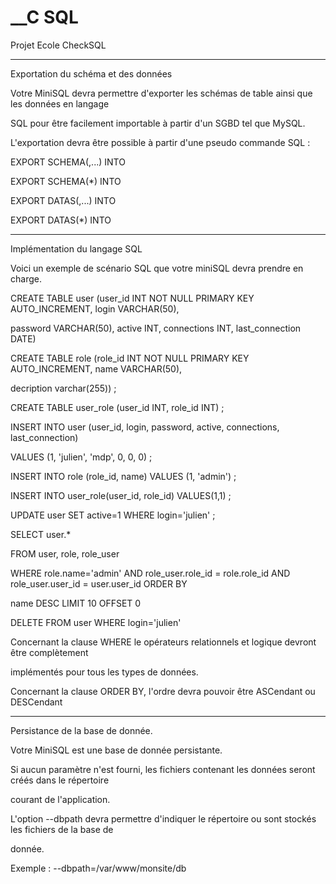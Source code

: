__C SQL
===

Projet Ecole CheckSQL

-----------------------------------------------------------------------------------------------------------------


Exportation du schéma et des données

Votre MiniSQL devra permettre d'exporter les schémas de table ainsi que les données en langage

SQL pour être facilement importable à partir d'un SGBD tel que MySQL.

L'exportation devra être possible à partir d'une pseudo commande SQL :

EXPORT SCHEMA(<tablename>,<tablename>...) INTO <filename>

EXPORT SCHEMA(*) INTO <filename>

EXPORT DATAS(<tablename>,<tablename>...) INTO <filename>

EXPORT DATAS(*) INTO <filename>

-----------------------------------------------------------------------------------------------------------------


Implémentation du langage SQL

Voici un exemple de scénario SQL que votre miniSQL devra prendre en charge.

CREATE TABLE user (user_id INT NOT NULL PRIMARY KEY AUTO_INCREMENT, login VARCHAR(50),

password VARCHAR(50), active INT, connections INT, last_connection DATE) 

CREATE TABLE role (role_id INT NOT NULL PRIMARY KEY AUTO_INCREMENT, name VARCHAR(50),

decription varchar(255)) ;

CREATE TABLE user_role (user_id INT, role_id INT) ; 

INSERT INTO user (user_id, login, password, active, connections, last_connection) 

VALUES (1, 'julien', 'mdp', 0, 0, 0) ;

INSERT INTO role (role_id, name) VALUES (1, 'admin') ;

INSERT INTO user_role(user_id, role_id) VALUES(1,1) ;

UPDATE user SET active=1 WHERE login='julien' ;

SELECT user.* 

FROM user, role, role_user 

WHERE role.name='admin' AND role_user.role_id = role.role_id AND role_user.user_id = user.user_id ORDER BY

name DESC LIMIT 10 OFFSET 0

DELETE FROM user WHERE login='julien'

Concernant la clause WHERE le opérateurs relationnels et logique devront être complètement

implémentés pour tous les types de données.

Concernant la clause ORDER BY, l'ordre devra pouvoir être ASCendant ou DESCendant

-----------------------------------------------------------------------------------------------------------------


Persistance de la base de donnée.

Votre MiniSQL est une base de donnée persistante. 

Si aucun paramètre n'est fourni, les fichiers contenant les données seront créés dans le répertoire

courant de l'application.

L'option --dbpath devra permettre d'indiquer le répertoire ou sont stockés les fichiers de la base de

donnée.

Exemple : --dbpath=/var/www/monsite/db

